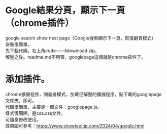 # Google結果分頁，顯示下一頁（chrome插件）
google search show next page（Google搜索顯示下一頁，恢復翻頁模式）  
安裝很簡單。  
先下載代碼，右上角code——》download zip。  
解壓之後。readme.md不用管，googlepage這個就是chrome插件了。  
# 添加插件。  
chrome擴展程序，開發者模式，加載已解壓的擴展程序，點下載的googlepage文件夾，即可。  
代碼很簡單，主要是一個文件：googlepage.js。  
樣式很簡陋，是css.css文件。  
可隨意修改使用。  
效果圖可參考：https://www.showtooltip.com/2024/04/google.html
